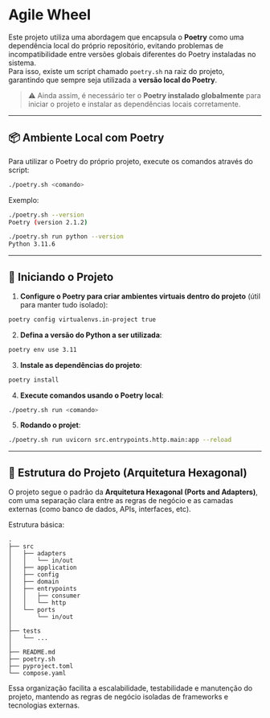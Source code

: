 # Agile Wheel

Este projeto utiliza uma abordagem que encapsula o **Poetry** como uma dependência local do próprio repositório, evitando problemas de incompatibilidade entre versões globais diferentes do Poetry instaladas no sistema.  
Para isso, existe um script chamado `poetry.sh` na raiz do projeto, garantindo que sempre seja utilizada a **versão local do Poetry**.

> ⚠️ Ainda assim, é necessário ter o **Poetry instalado globalmente** para iniciar o projeto e instalar as dependências locais corretamente.

---

## 📦 Ambiente Local com Poetry

Para utilizar o Poetry do próprio projeto, execute os comandos através do script:

```bash
./poetry.sh <comando>
```

Exemplo:

```bash
./poetry.sh --version
Poetry (version 2.1.2)

./poetry.sh run python --version
Python 3.11.6
```

---

## 🚀 Iniciando o Projeto

1. **Configure o Poetry para criar ambientes virtuais dentro do projeto** (útil para manter tudo isolado):

```bash
poetry config virtualenvs.in-project true
```

2. **Defina a versão do Python a ser utilizada**:

```bash
poetry env use 3.11
```

3. **Instale as dependências do projeto**:

```bash
poetry install
```

4. **Execute comandos usando o Poetry local**:

```bash
./poetry.sh run <comando>
```

5. **Rodando o projet**:

```bash
./poetry.sh run uvicorn src.entrypoints.http.main:app --reload
```


---

## 🧱 Estrutura do Projeto (Arquitetura Hexagonal)

O projeto segue o padrão da **Arquitetura Hexagonal (Ports and Adapters)**, com uma separação clara entre as regras de negócio e as camadas externas (como banco de dados, APIs, interfaces, etc).

Estrutura básica:

```shell
.
├── src
│   ├── adapters
│   │   └── in/out
│   ├── application
│   ├── config
│   ├── domain
│   ├── entrypoints
│   │   ├── consumer
│   │   └── http
│   └── ports
│       └── in/out
│
├── tests
│   └── ...
│
├── README.md
├── poetry.sh
├── pyproject.toml
└── compose.yaml
```

Essa organização facilita a escalabilidade, testabilidade e manutenção do projeto, mantendo as regras de negócio isoladas de frameworks e tecnologias externas.
